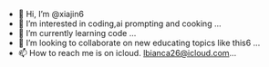 - 👋 Hi, I’m @xiajin6
- 👀 I’m interested in coding,ai prompting and cooking ...
- 🌱 I’m currently learning code ...
- 💞️ I’m looking to collaborate on new educating topics like this6 ...
- 📫 How to reach me is on icloud. lbianca26@icloud.com...

<!---
xiajin6/xiajin6 is a ✨ special ✨ repository because its `README.md` (this file) appears on your GitHub profile.
You can click the Preview link to take a look at your changes.
--->
